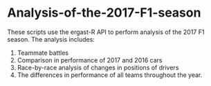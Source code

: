 # Analysis-of-the-2017-F1-season
These scripts use the ergast-R API to perform analysis of the 2017 F1 season.
The analysis includes:
  1) Teammate battles
  2) Comparison in performance of 2017 and 2016 cars
  3) Race-by-race analysis of changes in positions of drivers
  4) The differences in performance of all teams throughout the year.
